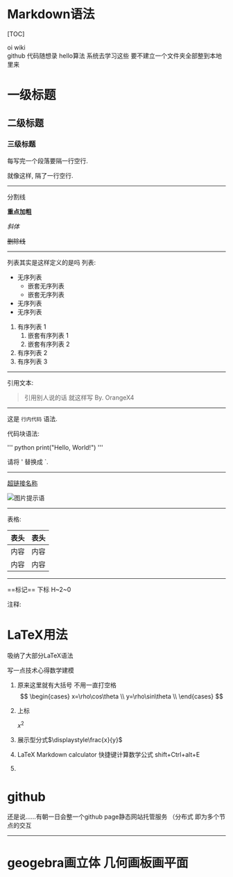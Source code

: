 # Markdown语法
[TOC] 
<!--啊哈这里是注释  只要使用这个语法就可以自动生成目录---->
oi wiki  
github
代码随想录
hello算法
系统去学习这些 要不建立一个文件夹全部整到本地里来
# 一级标题

## 二级标题

### 三级标题

每写完一个段落要隔一行空行.

就像这样, 隔了一行空行.

---

分割线

**重点加粗**

*斜体*

~~删除线~~

---
列表其实是这样定义的是吗
列表:

* 无序列表
  * 嵌套无序列表
  * 嵌套无序列表
* 无序列表
* 无序列表

1. 有序列表 1
   1. 嵌套有序列表 1
   2. 嵌套有序列表 2
2. 有序列表 2
3. 有序列表 3

---

引用文本:

> 引用别人说的话
> 就这样写
> By. OrangeX4

---

这是 `行内代码` 语法.

代码块语法:

''' 
python
print("Hello, World!")
'''

请将 ' 替换成 `.

---

[超链接名称](链接地址)

![图片提示语](图片地址)

---

表格:

| 表头 | 表头 |
| ---- | ---- |
| 内容 | 内容 |
| 内容 | 内容 |

---

==标记==
下标  H~2~0  

注释:

<!-- 你看不见我 -->

# LaTeX用法  
吸纳了大部分LaTeX语法   

写一点技术心得数学建模   

1. 原来这里就有大括号 不用一直打空格  
$$  
\begin{cases}
x=\rho\cos\theta  \\
y=\rho\sin\theta  \\
\end{cases}
$$
2. 上标   

   $x^2$
3. 展示型分式$\displaystyle\frac{x}{y}$  
4. LaTeX Markdown calculator  快捷键计算数学公式 shift+Ctrl+alt+E
5. 

# github
还是说……有朝一日会整一个github page静态网站托管服务 （分布式 即为多个节点的交互

---
# geogebra画立体  几何画板画平面
